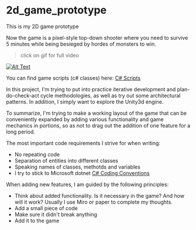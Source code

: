 # 2d_game_prototype
This is my 2D game prototype

Now the game is a pixel-style top-down shooter where you need to survive 5 minutes while being besieged by hordes of monsters to win.

> click on gif for full video

[![Alt Text](https://s12.gifyu.com/images/SQuYf.gif)](https://www.youtube.com/watch?v=JXmSUmM66nw)

You can find game scripts (c# classes) here: [C# Scripts](https://github.com/Ninellie/2d_game_prototype/tree/main/Assets/Scripts)

In this project, I'm trying to put into practice iterative development and plan-do-check-act cycle methodologies, as well as try out some architectural patterns. In addition, I simply want to explore the Unity3d engine.

To summarize, I'm trying to make a working layout of the game that can be conveniently expanded by adding various functionality and game mechanics in portions, so as not to drag out the addition of one feature for a long period.

The most important code requirements I strive for when writing:
- No repeating code
- Separation of entities into different classes
- Speaking names of classes, methotds and variables
- I try to stick to Microsoft dotnet [C# Coding Conventions](https://learn.microsoft.com/en-us/dotnet/csharp/fundamentals/coding-style/coding-conventions)

When adding new features, I am guided by the following principles:
- Think about added functionality. Is it necessary in the game? And how will it work? Usually I use Miro or paper to complete my thoughts.
- Add a small piece of code
- Make sure it didn't break anything
- Add it to the game